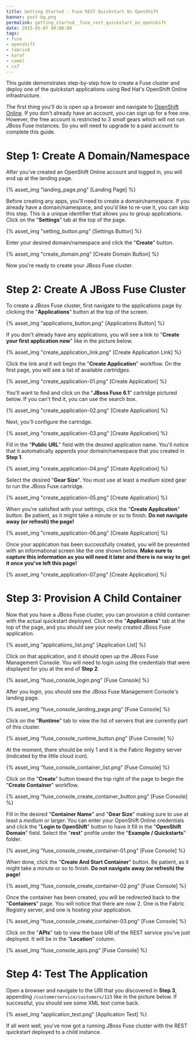 ```yaml
---
title: Getting Started - Fuse REST Quickstart On OpenShift
banner: post-bg.png
permalink: getting_started__fuse_rest_quickstart_on_openshift
date: 2015-05-07 00:00:00
tags:
- fuse
- openshift
- fabric8
- karaf
- camel
- cxf
---
```


This guide demonstrates step-by-step how to create a Fuse cluster and deploy one of the quickstart applications using Red Hat's OpenShift Online infrastructure.
<!-- more -->

The first thing you'll do is open up a browser and navigate to [OpenShift Online](https://openshift.redhat.com/). If you don't already have an account, you can sign up for a free one. However, the free account is restricted to 3 _small_ gears which will not run JBoss Fuse instances. So you will need to upgrade to a paid account to complete this guide.

# Step 1: Create A Domain/Namespace

After you've created an OpenShift Online account and logged in, you will end up at the landing page.

{% asset_img "landing_page.png" [Landing Page] %}

Before creating any apps, you'll need to create a domain/namespace. If you already have a domain/namespace, and you'd like to re-use it, you can skip this step. This is a unique identifier that allows you to group applications. Click on the "__Settings__" tab at the top of the page.

{% asset_img "setting_button.png" [Settings Button] %}

Enter your desired domain/namespace and click the "__Create__" button.

{% asset_img "create_domain.png" [Create Domain Button] %}

Now you're ready to create your JBoss Fuse cluster.

# Step 2: Create A JBoss Fuse Cluster

To create a JBoss Fuse cluster, first navigate to the applications page by clicking the "__Applications__" button at the top of the screen.

{% asset_img "applications_button.png" [Applications Button] %}

If you don't already have any applications, you will see a link to "__Create your first application now__" like in the picture below.

{% asset_img "create_application_link.png" [Create Application Link] %}

Click the link and it will begin the "__Create Application__" workflow. On the first page, you will see a list of available _cartridges_.

{% asset_img "create_application-01.png" [Create Application] %}

You'll want to find and click on the "__JBoss Fuse 6.1__" cartridge pictured below. If you can't find it, you can use the search box.

{% asset_img "create_application-02.png" [Create Application] %}

Next, you'll configure the cartridge.

{% asset_img "create_application-03.png" [Create Application] %}

Fill in the "__Public URL__" field with the desired application name. You'll notice that it automatically appends your domain/namespace that you created in __Step 1__.

{% asset_img "create_application-04.png" [Create Application] %}

Select the desired "__Gear Size__". You must use at least a _medium_ sized gear to run the JBoss Fuse cartridge.

{% asset_img "create_application-05.png" [Create Application] %}

When you're satisfied with your settings, click the "__Create Application__" button. Be patient, as it might take a minute or so to finish. __Do not navigate away (or refresh) the page!__

{% asset_img "create_application-06.png" [Create Application] %}

Once your application has been successfully created, you will be presented with an informational screen like the one shown below. __Make sure to capture this information as you will need it later and there is no way to get it once you've left this page!__

{% asset_img "create_application-07.png" [Create Application] %}

# Step 3: Provision A Child Container

Now that you have a JBoss Fuse cluster, you can provision a child container with the actual quickstart deployed. Click on the "__Applications__" tab at the top of the page, and you should see your newly created JBoss Fuse application.

{% asset_img "applications_list.png" [Application List] %}

Click on that application, and it should open up the JBoss Fuse Management Console. You will need to login using the credentials that were displayed for you at the end of __Step 2__.

{% asset_img "fuse_console_login.png" [Fuse Console] %}

After you login, you should see the JBoss Fuse Management Console's landing page.

{% asset_img "fuse_console_landing_page.png" [Fuse Console] %}

Click on the "__Runtime__" tab to view the list of servers that are currently part of this cluster.

{% asset_img "fuse_console_runtime_button.png" [Fuse Console] %}

At the moment, there should be only 1 and it is the Fabric Registry server (indicated by the little cloud icon).

{% asset_img "fuse_console_container_list.png" [Fuse Console] %}

Click on the "__Create__" button toward the top right of the page to begin the "__Create Container__" workflow.

{% asset_img "fuse_console_create_container_button.png" [Fuse Console] %}

Fill in the desired "__Container Name__" and "__Gear Size__" making sure to use at least a _medium_ or larger. You can enter your OpenShift Online credentials and click the "__Login to OpenShift__" button to have it fill in the "__OpenShift Domain__" field. Select the "__rest__" profile under the "__Example / Quickstarts__" folder.

{% asset_img "fuse_console_create_container-01.png" [Fuse Console] %}

When done, click the "__Create And Start Container__" button. Be patient, as it might take a minute or so to finish. __Do not navigate away (or refresh) the page!__

{% asset_img "fuse_console_create_container-02.png" [Fuse Console] %}

Once the container has been created, you will be redirected back to the "__Containers__" page. You will notice that there are now 2. One is the Fabric Registry server, and one is hosting your application.

{% asset_img "fuse_console_create_container-03.png" [Fuse Console] %}

Click on the "__APIs__" tab to view the base URI of the REST service you've just deployed. It will be in the "__Location__" column.

{% asset_img "fuse_console_apis.png" [Fuse Console] %}

# Step 4: Test The Application

Open a browser and navigate to the URI that you discovered in __Step 3__, appending `/customerservice/customers/123` like in the picture below. If successful, you should see some XML text come back.

{% asset_img "application_test.png" [Application Test] %}

If all went well, you've now got a running JBoss Fuse cluster with the REST quickstart deployed to a child instance.
